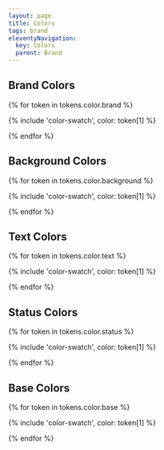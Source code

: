```yaml
---
layout: page
title: Colors
tags: brand
eleventyNavigation:
  key: Colors
  parent: Brand
---
```


## Brand Colors

{% for token in tokens.color.brand %}

{% include 'color-swatch', color: token[1] %}

{% endfor %}

## Background Colors

{% for token in tokens.color.background %}

{% include 'color-swatch', color: token[1] %}

{% endfor %}

## Text Colors

{% for token in tokens.color.text %}

{% include 'color-swatch', color: token[1] %}

{% endfor %}

## Status Colors

{% for token in tokens.color.status %}

{% include 'color-swatch', color: token[1] %}

{% endfor %}

## Base Colors

{% for token in tokens.color.base %}

{% include 'color-swatch', color: token[1] %}

{% endfor %}
